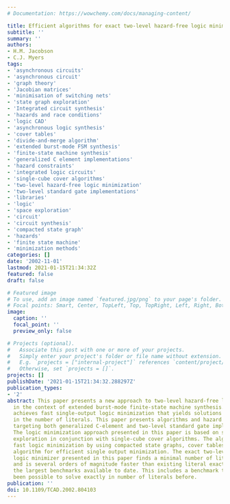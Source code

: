 ```yaml
---
# Documentation: https://wowchemy.com/docs/managing-content/

title: Efficient algorithms for exact two-level hazard-free logic minimization
subtitle: ''
summary: ''
authors:
- H.M. Jacobson
- C.J. Myers
tags:
- 'asynchronous circuits'
- 'asynchronous circuit'
- 'graph theory'
- 'Jacobian matrices'
- 'minimisation of switching nets'
- 'state graph exploration'
- 'Integrated circuit synthesis'
- 'hazards and race conditions'
- 'logic CAD'
- 'asynchronous logic synthesis'
- 'cover tables'
- 'divide-and-merge algorithm'
- 'extended burst-mode FSM synthesis'
- 'finite-state machine synthesis'
- 'generalized C element implementations'
- 'hazard constraints'
- 'integrated logic circuits'
- 'single-cube cover algorithms'
- 'two-level hazard-free logic minimization'
- 'two-level standard gate implementations'
- 'libraries'
- 'logic'
- 'space exploration'
- 'circuit'
- 'circuit synthesis'
- 'compacted state graph'
- 'hazards'
- 'finite state machine'
- 'minimization methods'
categories: []
date: '2002-11-01'
lastmod: 2021-01-15T21:34:32Z
featured: false
draft: false

# Featured image
# To use, add an image named `featured.jpg/png` to your page's folder.
# Focal points: Smart, Center, TopLeft, Top, TopRight, Left, Right, BottomLeft, Bottom, BottomRight.
image:
  caption: ''
  focal_point: ''
  preview_only: false

# Projects (optional).
#   Associate this post with one or more of your projects.
#   Simply enter your project's folder or file name without extension.
#   E.g. `projects = ["internal-project"]` references `content/project/deep-learning/index.md`.
#   Otherwise, set `projects = []`.
projects: []
publishDate: '2021-01-15T21:34:32.288297Z'
publication_types:
- '2'
abstract: This paper presents a new approach to two-level hazard-free logic minimization
  in the context of extended burst-mode finite-state machine synthesis. The approach
  achieves fast single-output logic minimization that yields solutions that are exact
  in the number of literals. This paper presents algorithms and hazard constraints
  targeting both generalized C-element and two-level standard gate implementations.
  The logic minimization approach presented in this paper is based on state graph
  exploration in conjunction with single-cube cover algorithms. The algorithm achieves
  fast logic minimization by using compacted state graphs, cover tables, and a divide-and-merge
  algorithm for efficient single output minimization. The exact two-level hazard-free
  logic minimizer presented in this paper finds a minimal number of literal solutions
  and is several orders of magnitude faster than existing literal exact methods for
  the largest benchmarks available to date. This includes a benchmark that has never
  been possible to solve exactly in number of literals before.
publication: ''
doi: 10.1109/TCAD.2002.804103
---
```

